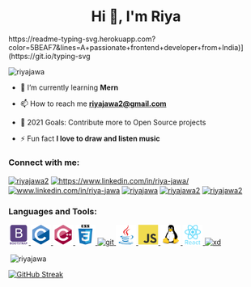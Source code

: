 <h1 align="center">Hi 👋, I'm Riya</h1>
https://readme-typing-svg.herokuapp.com?color=5BEAF7&lines=A+passionate+frontend+developer+from+India)](https://git.io/typing-svg

<p align="left"> <img src="https://komarev.com/ghpvc/?username=riyajawa&label=Profile%20views&color=0e75b6&style=flat" alt="riyajawa" /> </p>

- 🌱 I’m currently learning **Mern**

- 📫 How to reach me **riyajawa2@gmail.com**

- 🥅 2021 Goals: Contribute more to Open Source projects

- ⚡ Fun fact **I love to draw and listen music**

<h3 align="left">Connect with me:</h3>
<p align="left">
<a href="https://twitter.com/riyajawa2" target="blank"><img align="center" src="https://raw.githubusercontent.com/rahuldkjain/github-profile-readme-generator/master/src/images/icons/Social/twitter.svg" alt="riyajawa2" height="30" width="40" /></a>
<a href="https://linkedin.com/in/riya-jawa/" target="blank"><img align="center" src="https://raw.githubusercontent.com/rahuldkjain/github-profile-readme-generator/master/src/images/icons/Social/linked-in-alt.svg" alt="https://www.linkedin.com/in/riya-jawa/" height="30" width="40" /></a>
<a href="https://instagram.com/riya_jawa_" target="blank"><img align="center" src="https://raw.githubusercontent.com/rahuldkjain/github-profile-readme-generator/master/src/images/icons/Social/instagram.svg" alt="www.linkedin.com/in/riya-jawa" height="30" width="40" /></a>
  <a href="https://www.codechef.com/users/riyajawa" target="blank"><img align="center" src="https://cdn.jsdelivr.net/npm/simple-icons@3.1.0/icons/codechef.svg" alt="riyajawa" height="30" width="40" /></a>
<a href="https://www.hackerrank.com/riyajawa2" target="blank"><img align="center" src="https://raw.githubusercontent.com/rahuldkjain/github-profile-readme-generator/master/src/images/icons/Social/hackerrank.svg" alt="riyajawa2" height="30" width="40" /></a>
<a href="https://www.leetcode.com/riyajawa2" target="blank"><img align="center" src="https://raw.githubusercontent.com/rahuldkjain/github-profile-readme-generator/master/src/images/icons/Social/leet-code.svg" alt="riyajawa2" height="30" width="40" /></a>
</p>

<h3 align="left">Languages and Tools:</h3>
<p align="left"> <a href="https://getbootstrap.com" target="_blank"> <img src="https://raw.githubusercontent.com/devicons/devicon/master/icons/bootstrap/bootstrap-plain-wordmark.svg" alt="bootstrap" width="40" height="40"/> </a> <a href="https://www.cprogramming.com/" target="_blank"> <img src="https://raw.githubusercontent.com/devicons/devicon/master/icons/c/c-original.svg" alt="c" width="40" height="40"/> </a> <a href="https://www.w3schools.com/cpp/" target="_blank"> <img src="https://raw.githubusercontent.com/devicons/devicon/master/icons/cplusplus/cplusplus-original.svg" alt="cplusplus" width="40" height="40"/> </a> <a href="https://www.w3schools.com/css/" target="_blank"> <img src="https://raw.githubusercontent.com/devicons/devicon/master/icons/css3/css3-original-wordmark.svg" alt="css3" width="40" height="40"/> </a> <a href="https://git-scm.com/" target="_blank"> <img src="https://www.vectorlogo.zone/logos/git-scm/git-scm-icon.svg" alt="git" width="40" height="40"/> </a> <a href="https://www.java.com" target="_blank"> <img src="https://raw.githubusercontent.com/devicons/devicon/master/icons/java/java-original.svg" alt="java" width="40" height="40"/> </a> <a href="https://developer.mozilla.org/en-US/docs/Web/JavaScript" target="_blank"> <img src="https://raw.githubusercontent.com/devicons/devicon/master/icons/javascript/javascript-original.svg" alt="javascript" width="40" height="40"/> </a> <a href="https://www.linux.org/" target="_blank"> <img src="https://raw.githubusercontent.com/devicons/devicon/master/icons/linux/linux-original.svg" alt="linux" width="40" height="40"/> </a> <a href="https://reactjs.org/" target="_blank"> <img src="https://raw.githubusercontent.com/devicons/devicon/master/icons/react/react-original-wordmark.svg" alt="react" width="40" height="40"/> </a> <a href="https://www.adobe.com/products/xd.html" target="_blank"> <img src="https://cdn.worldvectorlogo.com/logos/adobe-xd.svg" alt="xd" width="40" height="40"/> </a> </p>

<p>&nbsp;<img align="center" src="https://github-readme-stats.vercel.app/api?username=riyajawa&show_icons=true&locale=en" alt="riyajawa" /></p>

[![GitHub Streak](https://github-readme-streak-stats.herokuapp.com?user=riyajawa&theme=nightowl&hide_border=true)](https://git.io/streak-stats)
